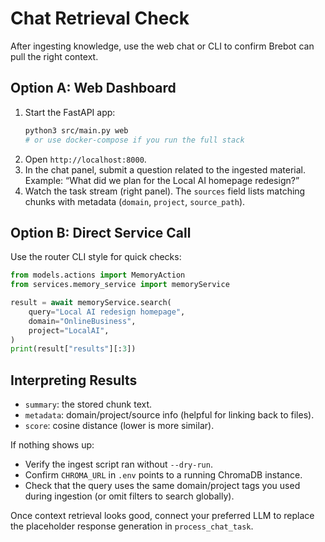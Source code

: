 # Chat Retrieval Check

After ingesting knowledge, use the web chat or CLI to confirm Brebot can pull the right context.

## Option A: Web Dashboard
1. Start the FastAPI app:
   ```bash
   python3 src/main.py web
   # or use docker-compose if you run the full stack
   ```
2. Open `http://localhost:8000`.
3. In the chat panel, submit a question related to the ingested material. Example: “What did we plan for the Local AI homepage redesign?”
4. Watch the task stream (right panel). The `sources` field lists matching chunks with metadata (`domain`, `project`, `source_path`).

## Option B: Direct Service Call
Use the router CLI style for quick checks:
```python
from models.actions import MemoryAction
from services.memory_service import memoryService

result = await memoryService.search(
    query="Local AI redesign homepage",
    domain="OnlineBusiness",
    project="LocalAI",
)
print(result["results"][:3])
```

## Interpreting Results
- `summary`: the stored chunk text.
- `metadata`: domain/project/source info (helpful for linking back to files).
- `score`: cosine distance (lower is more similar).

If nothing shows up:
- Verify the ingest script ran without `--dry-run`.
- Confirm `CHROMA_URL` in `.env` points to a running ChromaDB instance.
- Check that the query uses the same domain/project tags you used during ingestion (or omit filters to search globally).

Once context retrieval looks good, connect your preferred LLM to replace the placeholder response generation in `process_chat_task`.
